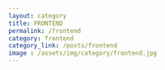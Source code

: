 ```yaml
---
layout: category
title: FRONTEND
permalink: /frontend
category: frontend
category_link: /posts/frontend
image : /assets/img/category/frontend.jpg
--- 
```

